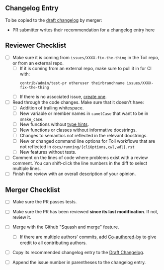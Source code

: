 ## Changelog Entry
To be copied to the [draft changelog](https://github.com/DataBiosphere/toil/wiki/Draft-Changelog) by merger:

 * PR submitter writes their recommendation for a changelog entry here

## Reviewer Checklist

<!-- To be kept in sync with docs/contributing/checklist.rst -->

 * [ ] Make sure it is coming from `issues/XXXX-fix-the-thing` in the Toil repo, or from an external repo.
    * [ ] If it is coming from an external repo, make sure to pull it in for CI with:
        ```
        contrib/admin/test-pr otheruser theirbranchname issues/XXXX-fix-the-thing
        ```
    * [ ] If there is no associated issue, [create one](https://github.com/DataBiosphere/toil/issues/new).
* [ ] Read through the code changes. Make sure that it doesn't have:
    * [ ] Addition of trailing whitespace.
    * [ ] New variable or member names in `camelCase` that want to be in `snake_case`.
    * [ ] New functions without [type hints](https://docs.python.org/3/library/typing.html).
    * [ ] New functions or classes without informative docstrings.
    * [ ] Changes to semantics not reflected in the relevant docstrings.
    * [ ] New or changed command line options for Toil workflows that are not reflected in `docs/running/{cliOptions,cwl,wdl}.rst` 
    * [ ] New features without tests.
* [ ] Comment on the lines of code where problems exist with a review comment. You can shift-click the line numbers in the diff to select multiple lines.
* [ ] Finish the review with an overall description of your opinion.

## Merger Checklist

<!-- To be kept in sync with docs/contributing/checklist.rst -->

* [ ] Make sure the PR passes tests.
* [ ] Make sure the PR has been reviewed **since its last modification**. If not, review it.
* [ ] Merge with the Github "Squash and merge" feature.
    * [ ] If there are multiple authors' commits, add [Co-authored-by](https://github.blog/2018-01-29-commit-together-with-co-authors/) to give credit to all contributing authors.
* [ ] Copy its recommended changelog entry to the [Draft Changelog](https://github.com/DataBiosphere/toil/wiki/Draft-Changelog).
* [ ] Append the issue number in parentheses to the changelog entry.

